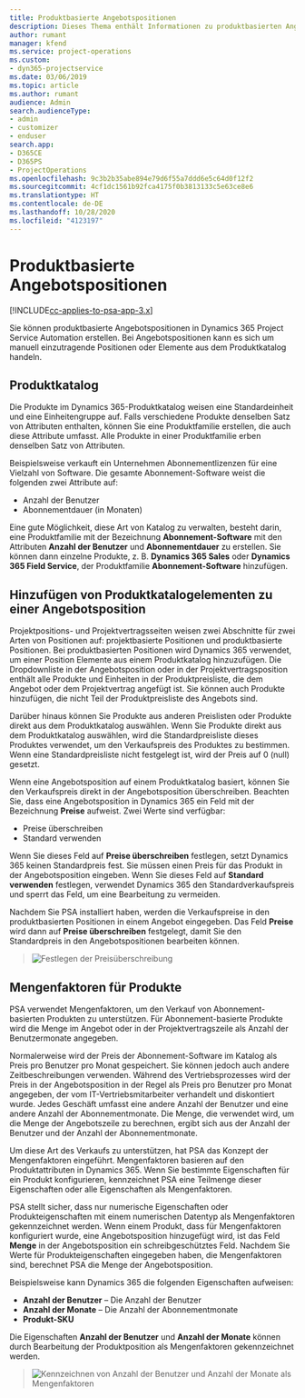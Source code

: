 ```yaml
---
title: Produktbasierte Angebotspositionen
description: Dieses Thema enthält Informationen zu produktbasierten Angebotspositionen.
author: rumant
manager: kfend
ms.service: project-operations
ms.custom:
- dyn365-projectservice
ms.date: 03/06/2019
ms.topic: article
ms.author: rumant
audience: Admin
search.audienceType:
- admin
- customizer
- enduser
search.app:
- D365CE
- D365PS
- ProjectOperations
ms.openlocfilehash: 9c3b2b35abe894e79d6f55a7ddd6e5c64d0f12f2
ms.sourcegitcommit: 4cf1dc1561b92fca4175f0b3813133c5e63ce8e6
ms.translationtype: HT
ms.contentlocale: de-DE
ms.lasthandoff: 10/28/2020
ms.locfileid: "4123197"
---
```

# <a name="product-based-quote-lines"></a>Produktbasierte Angebotspositionen

[!INCLUDE[cc-applies-to-psa-app-3.x](../includes/cc-applies-to-psa-app-3x.md)]


Sie können produktbasierte Angebotspositionen in Dynamics 365 Project Service Automation erstellen. Bei Angebotspositionen kann es sich um manuell einzutragende Positionen oder Elemente aus dem Produktkatalog handeln.

## <a name="product-catalog"></a>Produktkatalog

Die Produkte im Dynamics 365-Produktkatalog weisen eine Standardeinheit und eine Einheitengruppe auf. Falls verschiedene Produkte denselben Satz von Attributen enthalten, können Sie eine Produktfamilie erstellen, die auch diese Attribute umfasst. Alle Produkte in einer Produktfamilie erben denselben Satz von Attributen.

Beispielsweise verkauft ein Unternehmen Abonnementlizenzen für eine Vielzahl von Software. Die gesamte Abonnement-Software weist die folgenden zwei Attribute auf:

- Anzahl der Benutzer 
- Abonnementdauer (in Monaten)

Eine gute Möglichkeit, diese Art von Katalog zu verwalten, besteht darin, eine Produktfamilie mit der Bezeichnung **Abonnement-Software** mit den Attributen **Anzahl der Benutzer** und **Abonnementdauer** zu erstellen. Sie können dann einzelne Produkte, z. B. **Dynamics 365 Sales** oder **Dynamics 365 Field Service**, der Produktfamilie **Abonnement-Software** hinzufügen.

## <a name="adding-product-catalog-items-to-a-project-quote"></a>Hinzufügen von Produktkatalogelementen zu einer Angebotsposition

Projektpositions- und Projektvertragsseiten weisen zwei Abschnitte für zwei Arten von Positionen auf: projektbasierte Positionen und produktbasierte Positionen. Bei produktbasierten Positionen wird Dynamics 365 verwendet, um einer Position Elemente aus einem Produktkatalog hinzuzufügen. Die Dropdownliste in der Angebotsposition oder in der Projektvertragsposition enthält alle Produkte und Einheiten in der Produktpreisliste, die dem Angebot oder dem Projektvertrag angefügt ist. Sie können auch Produkte hinzufügen, die nicht Teil der Produktpreisliste des Angebots sind.

Darüber hinaus können Sie Produkte aus anderen Preislisten oder Produkte direkt aus dem Produktkatalog auswählen. Wenn Sie Produkte direkt aus dem Produktkatalog auswählen, wird die Standardpreisliste dieses Produktes verwendet, um den Verkaufspreis des Produktes zu bestimmen. Wenn eine Standardpreisliste nicht festgelegt ist, wird der Preis auf 0 (null) gesetzt.

Wenn eine Angebotsposition auf einem Produktkatalog basiert, können Sie den Verkaufspreis direkt in der Angebotsposition überschreiben. Beachten Sie, dass eine Angebotsposition in Dynamics 365 ein Feld mit der Bezeichnung **Preise** aufweist. Zwei Werte sind verfügbar:

- Preise überschreiben  
- Standard verwenden

Wenn Sie dieses Feld auf **Preise überschreiben** festlegen, setzt Dynamics 365 keinen Standardpreis fest. Sie müssen einen Preis für das Produkt in der Angebotsposition eingeben. Wenn Sie dieses Feld auf **Standard verwenden** festlegen, verwendet Dynamics 365 den Standardverkaufspreis und sperrt das Feld, um eine Bearbeitung zu vermeiden.

Nachdem Sie PSA installiert haben, werden die Verkaufspreise in den produktbasierten Positionen in einem Angebot eingegeben. Das Feld **Preise** wird dann auf **Preise überschreiben** festgelegt, damit Sie den Standardpreis in den Angebotspositionen bearbeiten können.

> ![Festlegen der Preisüberschreibung](media/basic-guide-10.png)
 
## <a name="quantity-factors-for-products"></a>Mengenfaktoren für Produkte

PSA verwendet Mengenfaktoren, um den Verkauf von Abonnement-basierten Produkten zu unterstützen. Für Abonnement-basierte Produkte wird die Menge im Angebot oder in der Projektvertragszeile als Anzahl der Benutzermonate angegeben.

Normalerweise wird der Preis der Abonnement-Software im Katalog als Preis pro Benutzer pro Monat gespeichert. Sie können jedoch auch andere Zeitbeschreibungen verwenden. Während des Vertriebsprozesses wird der Preis in der Angebotsposition in der Regel als Preis pro Benutzer pro Monat angegeben, der vom IT-Vertriebsmitarbeiter verhandelt und diskontiert wurde. Jedes Geschäft umfasst eine andere Anzahl der Benutzer und eine andere Anzahl der Abonnementmonate. Die Menge, die verwendet wird, um die Menge der Angebotszeile zu berechnen, ergibt sich aus der Anzahl der Benutzer und der Anzahl der Abonnementmonate.

Um diese Art des Verkaufs zu unterstützen, hat PSA das Konzept der Mengenfaktoren eingeführt. Mengenfaktoren basieren auf den Produktattributen in Dynamics 365. Wenn Sie bestimmte Eigenschaften für ein Produkt konfigurieren, kennzeichnet PSA eine Teilmenge dieser Eigenschaften oder alle Eigenschaften als Mengenfaktoren.

PSA stellt sicher, dass nur numerische Eigenschaften oder Produkteigenschaften mit einem numerischen Datentyp als Mengenfaktoren gekennzeichnet werden. Wenn einem Produkt, dass für Mengenfaktoren konfiguriert wurde, eine Angebotsposition hinzugefügt wird, ist das Feld **Menge** in der Angebotsposition ein schreibgeschütztes Feld. Nachdem Sie Werte für Produkteigenschaften eingegeben haben, die Mengenfaktoren sind, berechnet PSA die Menge der Angebotsposition.

Beispielsweise kann Dynamics 365 die folgenden Eigenschaften aufweisen: 

- **Anzahl der Benutzer** – Die Anzahl der Benutzer 
- **Anzahl der Monate** – Die Anzahl der Abonnementmonate
- **Produkt-SKU** 

Die Eigenschaften **Anzahl der Benutzer** und **Anzahl der Monate** können durch Bearbeitung der Produktposition als Mengenfaktoren gekennzeichnet werden. 

> ![Kennzeichnen von Anzahl der Benutzer und Anzahl der Monate als Mengenfaktoren](media/basic-guide-11.png)
 
